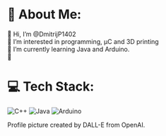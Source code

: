 # 💫 About Me:
👋 Hi, I’m @DmitrijP1402<br>👀 I’m interested in programming, μC and 3D printing<br>🌱 I’m currently learning Java and Arduino.<br>💞️


# 💻 Tech Stack:
![C++](https://img.shields.io/badge/c++-%2300599C.svg?style=flat&logo=c%2B%2B&logoColor=white) ![Java](https://img.shields.io/badge/java-%23ED8B00.svg?style=flat&logo=java&logoColor=white) ![Arduino](https://img.shields.io/badge/-Arduino-00979D?style=flat&logo=Arduino&logoColor=white)
<!-- Proudly created with GPRM ( https://gprm.itsvg.in ) -->

<!---
DmitrijP1402/DmitrijP1402 is a ✨ special ✨ repository because its `README.md` (this file) appears on your GitHub profile.
You can click the Preview link to take a look at your changes.
---> 

Profile picture created by DALL-E from OpenAI.
